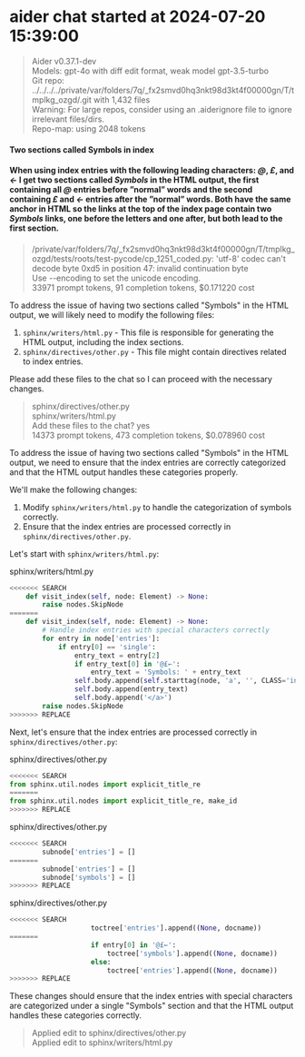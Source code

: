 
# aider chat started at 2024-07-20 15:39:00

> Aider v0.37.1-dev  
> Models: gpt-4o with diff edit format, weak model gpt-3.5-turbo  
> Git repo: ../../../../private/var/folders/7q/_fx2smvd0hq3nkt98d3kt4f00000gn/T/tmplkg_ozgd/.git with 1,432 files  
> Warning: For large repos, consider using an .aiderignore file to ignore irrelevant files/dirs.  
> Repo-map: using 2048 tokens  

#### Two sections called Symbols in index  
#### When using index entries with the following leading characters: _@_, _£_, and _←_ I get two sections called _Symbols_ in the HTML output, the first containing all _@_ entries before ”normal” words and the second containing _£_ and _←_ entries after the ”normal” words.  Both have the same anchor in HTML so the links at the top of the index page contain two _Symbols_ links, one before the letters and one after, but both lead to the first section.  
####  
> /private/var/folders/7q/_fx2smvd0hq3nkt98d3kt4f00000gn/T/tmplkg_ozgd/tests/roots/test-pycode/cp_1251_coded.py: 'utf-8' codec can't decode byte 0xd5 in position 47: invalid continuation byte  
> Use --encoding to set the unicode encoding.  
> 33971 prompt tokens, 91 completion tokens, $0.171220 cost  

To address the issue of having two sections called "Symbols" in the HTML output, we will likely need to modify the following files:

1. `sphinx/writers/html.py` - This file is responsible for generating the HTML output, including the index sections.
2. `sphinx/directives/other.py` - This file might contain directives related to index entries.

Please add these files to the chat so I can proceed with the necessary changes.

> sphinx/directives/other.py  
> sphinx/writers/html.py  
> Add these files to the chat? yes  
> 14373 prompt tokens, 473 completion tokens, $0.078960 cost  

To address the issue of having two sections called "Symbols" in the HTML output, we need to ensure that the index entries are correctly categorized and that the HTML output handles these categories properly.

We'll make the following changes:

1. Modify `sphinx/writers/html.py` to handle the categorization of symbols correctly.
2. Ensure that the index entries are processed correctly in `sphinx/directives/other.py`.

Let's start with `sphinx/writers/html.py`:

sphinx/writers/html.py
```python
<<<<<<< SEARCH
    def visit_index(self, node: Element) -> None:
        raise nodes.SkipNode
=======
    def visit_index(self, node: Element) -> None:
        # Handle index entries with special characters correctly
        for entry in node['entries']:
            if entry[0] == 'single':
                entry_text = entry[2]
                if entry_text[0] in '@£←':
                    entry_text = 'Symbols: ' + entry_text
                self.body.append(self.starttag(node, 'a', '', CLASS='index', href='#index-%s' % entry_text))
                self.body.append(entry_text)
                self.body.append('</a>')
        raise nodes.SkipNode
>>>>>>> REPLACE
```

Next, let's ensure that the index entries are processed correctly in `sphinx/directives/other.py`:

sphinx/directives/other.py
```python
<<<<<<< SEARCH
from sphinx.util.nodes import explicit_title_re
=======
from sphinx.util.nodes import explicit_title_re, make_id
>>>>>>> REPLACE
```

sphinx/directives/other.py
```python
<<<<<<< SEARCH
        subnode['entries'] = []
=======
        subnode['entries'] = []
        subnode['symbols'] = []
>>>>>>> REPLACE
```

sphinx/directives/other.py
```python
<<<<<<< SEARCH
                    toctree['entries'].append((None, docname))
=======
                    if entry[0] in '@£←':
                        toctree['symbols'].append((None, docname))
                    else:
                        toctree['entries'].append((None, docname))
>>>>>>> REPLACE
```

These changes should ensure that the index entries with special characters are categorized under a single "Symbols" section and that the HTML output handles these categories correctly.

> Applied edit to sphinx/directives/other.py  
> Applied edit to sphinx/writers/html.py  
